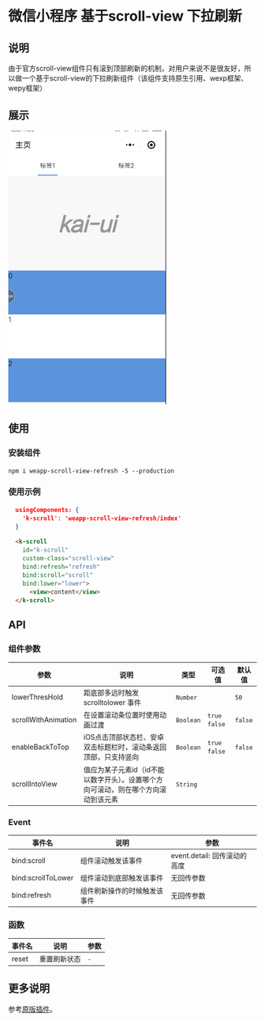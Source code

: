 # 微信小程序 基于scroll-view 下拉刷新


## 说明
由于官方scroll-view组件只有滚到顶部刷新的机制，对用户来说不是很友好，所以做一个基于scroll-view的下拉刷新组件（该组件支持原生引用、wexp框架、wepy框架）

## 展示
![Android](./screenshot/1.gif)
## 使用

### 安装组件
```
npm i weapp-scroll-view-refresh -S --production
```

### 使用示例
```json
  usingComponents: {
    'k-scroll': 'weapp-scroll-view-refresh/index'
  }
```

```html
  <k-scroll
    id="k-scroll" 
    custom-class="scroll-view"
    bind:refresh="refresh"
    bind:scroll="scroll"
    bind:lower="lower">
      <view>content</view>
  </k-scroll>
```

## API
### 组件参数
| 参数 | 说明 | 类型 | 可选值 | 默认值 |
|-----------|---------------------------------|-----------|-----------|-------------|
| lowerThresHold | 距底部多远时触发 scrolltolower 事件 | `Number` | ` ` | `50` |
| scrollWithAnimation | 在设置滚动条位置时使用动画过渡 | `Boolean` | `true` `false` | `false` |
| enableBackToTop | iOS点击顶部状态栏、安卓双击标题栏时，滚动条返回顶部，只支持竖向 | `Boolean` | `true` `false` | `false` |
| scrollIntoView | 值应为某子元素id（id不能以数字开头）。设置哪个方向可滚动，则在哪个方向滚动到该元素 | `String` | ` `  | ` ` |


### Event

| 事件名 | 说明 | 参数 |
|-----------|-----------|-----------|
| bind:scroll | 组件滚动触发该事件 | event.detail: 回传滚动的高度 |
| bind:scrollToLower | 组件滚动到底部触发该事件 | 无回传参数 |
| bind:refresh | 组件刷新操作的时候触发该事件 | 无回传参数 |

### 函数

| 事件名 | 说明 | 参数 |
|-----------|-----------|-----------|
| reset | 重置刷新状态 | `-` |


## 更多说明
参考[原版插件](https://github.com/Chaunjie/weapp-scroll-view-refresh)。